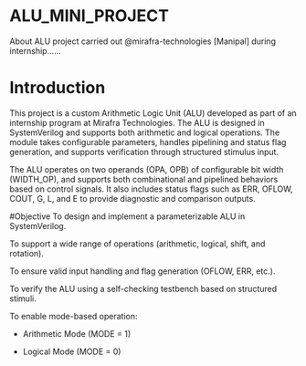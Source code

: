# ALU_MINI_PROJECT
About ALU project carried out @mirafra-technologies [Manipal] during internship......

# Introduction 
This project is a custom Arithmetic Logic Unit (ALU) developed as part of an internship program at Mirafra Technologies. The ALU is designed in SystemVerilog and supports both arithmetic and logical operations. The module takes configurable parameters, handles pipelining and status flag generation, and supports verification through structured stimulus input.

The ALU operates on two operands (OPA, OPB) of configurable bit width (WIDTH_OP), and supports both combinational and pipelined behaviors based on control signals. It also includes status flags such as ERR, OFLOW, COUT, G, L, and E to provide diagnostic and comparison outputs.

#Objective
To design and implement a parameterizable ALU in SystemVerilog.

To support a wide range of operations (arithmetic, logical, shift, and rotation).

To ensure valid input handling and flag generation (OFLOW, ERR, etc.).

To verify the ALU using a self-checking testbench based on structured stimuli.

To enable mode-based operation:

- Arithmetic Mode (MODE = 1)

- Logical Mode (MODE = 0)
